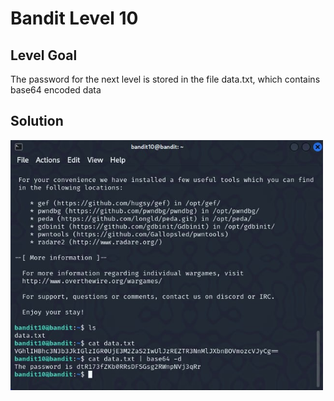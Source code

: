# Bandit Level 10

## Level Goal

The password for the next level is stored in the file data.txt, which contains base64 encoded data

## Solution

<img src="bandit 10.jpg" width="500" />